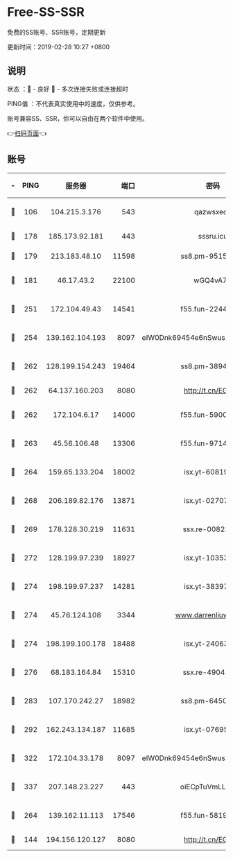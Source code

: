 # Free-SS-SSR

免费的SS账号、SSR账号，定期更新

更新时间：2019-02-28 10:27 +0800

## 说明

状态     ：🙂 - 良好 🙁 - 多次连接失败或连接超时

PING值   ：不代表真实使用中的速度，仅供参考。

账号兼容SS、SSR，你可以自由在两个软件中使用。

👉[扫码页面](https://liesauer.github.io/free-ss-ssr.github.io/)👈

## 账号

|-|PING|服务器|端口|密码|加密方式|区域|
|:----:|:----:|:-----:|-----:|:----:|:----:|:----:|
|🙂|106|104.215.3.176|543|qazwsxedc|aes-256-gcm|JP|
|🙂|178|185.173.92.181|443|sssru.icu|rc4-md5|RU|
|🙂|179|213.183.48.10|11598|ss8.pm-95154915|rc4-md5|RU|
|🙂|181|46.17.43.2|22100|wGQ4vA7D|aes-256-gcm|RU|
|🙂|251|172.104.49.43|14541|f55.fun-22444869|aes-256-cfb|SG|
|🙂|254|139.162.104.193|8097|eIW0Dnk69454e6nSwuspv9DmS201tQ0D|aes-256-cfb|JP|
|🙂|262|128.199.154.243|19464|ss8.pm-38940883|aes-256-cfb|SG|
|🙂|262|64.137.160.203|8080|http://t.cn/EGJIyrl|rc4-md5|CA|
|🙂|262|172.104.6.17|14000|f55.fun-59001894|aes-256-cfb|US|
|🙂|263|45.56.106.48|13306|f55.fun-97149903|aes-256-cfb|US|
|🙂|264|159.65.133.204|18002|isx.yt-60819860|aes-256-cfb|SG|
|🙂|268|206.189.82.176|13871|isx.yt-02707715|aes-256-cfb|SG|
|🙂|269|178.128.30.219|11631|ssx.re-00823232|aes-256-cfb|SG|
|🙂|272|128.199.97.239|18927|isx.yt-10353502|aes-256-cfb|SG|
|🙂|274|198.199.97.237|14281|isx.yt-38397768|aes-256-cfb|US|
|🙂|274|45.76.124.108|3344|www.darrenliuwei.com|aes-256-cfb|AU|
|🙂|274|198.199.100.178|18488|isx.yt-24063194|aes-256-cfb|US|
|🙂|276|68.183.164.84|15310|ssx.re-49041728|aes-256-cfb|US|
|🙂|283|107.170.242.27|18982|ss8.pm-64506903|aes-256-cfb|US|
|🙂|292|162.243.134.187|11685|isx.yt-07695613|aes-256-cfb|US|
|🙂|322|172.104.33.178|8097|eIW0Dnk69454e6nSwuspv9DmS201tQ0D|aes-256-cfb|SG|
|🙂|337|207.148.23.227|443|oiECpTuVmLLxk4Ts|aes-256-cfb|US|
|🙂|264|139.162.11.113|17546|f55.fun-58196479|aes-256-cfb|SG|
|🙁|144|194.156.120.127|8080|http://t.cn/EGJIyrl|rc4-md5|RU|
